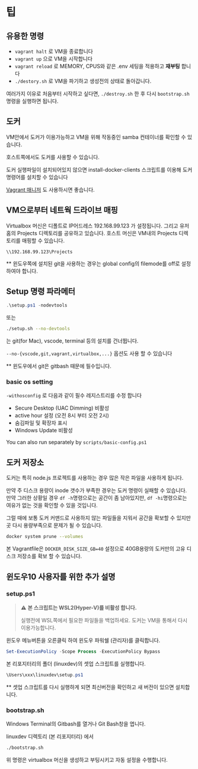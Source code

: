 <!---
title: Tips
date: 2021-09-26
--->

# 팁

## 유용한 명령

- `vagrant halt` 로 VM을 종료합니다
- `vagrant up` 으로 VM을 시작합니다
- `vagrant reload` 로 MEMORY, CPUS와 같은 .env 세팅을 적용하고 **재부팅** 합니다
- `./destory.sh` 로 VM을 파기하고 생성전의 상태로 돌아갑니다.

여러가지 이유로 처음부터 시작하고 싶다면, `./destroy.sh` 한 후 다시 `bootstrap.sh` 명령을 실행하면 됩니다.

## 도커

VM안에서 도커가 이용가능하고 VM을 위해 작동중인 samba 컨테이너를 확인할 수 있습니다.

호스트쪽에서도 도커를 사용할 수 있습니다.

도커 실행파일이 설치되어있지 않으면 install-docker-clients 스크립트를 이용해 도커 명령어를 설치할 수 있습니다

[Vagrant 매니저](https://www.vagrantmanager.com/) 도 사용하시면 좋습니다.


## VM으로부터 네트웍 드라이브 매핑

Virtualbox 머신은 디폴트로 IP어드레스 192.168.99.123 가 설정됩니다.
그리고 유저 홈의 Projects 디렉토리를 공유하고 있습니다. 호스트 머신은 VM내의 Projects 디렉토리를 매핑할 수 있습니다.

```
\\192.168.99.123\Projects
```

** 윈도우쪽에 설치된 git을 사용하는 경우는 global config의 filemode를 off로 설정하여야 합니다.

## Setup 명령 파라메터

```powershell
.\setup.ps1 -nodevtools
```

또는

```bash
./setup.sh --no-devtools
```

는 git(for Mac), vscode, terminal 등의 설치를 건너뜁니다.

`--no-{vscode,git,vagrant,virtualbox,...}` 옵션도 사용 할 수 있습니다

** 윈도우에서 git은 gitbash 때문에 필수입니다.

### basic os setting

`-withosconfig` 로 다음과 같이 필수 레지스트리를 수정 합니다

- Secure Desktop (UAC Dimming) 비활성
- active hour 설정 (오전 8시 부터 오전 2시)
- 숨김파일 및 확장자 표시
- Windows Update 비활성

You can also run separately by `scripts/basic-config.ps1`

## 도커 저장소

도커는 특히 node.js 프로젝트를 사용하는 경우 많은 작은 파일을 사용하게 됩니다.

만약 주 디스크 용량이 inode 갯수가 부족한 경우는 도커 명령이 실패할 수 있습니다.
만약 그러한 상황일 경우 `df -h`명령으로는 공간이 좀 남아있지만, `df -hi`명령으로는 여유가 없는 것을 확인할 수 있을 것입니다.

그럴 때에 보통 도커 커맨드로 사용하지 않는 파일들을 지워서 공간을 확보할 수 있지만 곳 다시 용량부족으로 문제가 될 수 있습니다.

```sh
docker system prune --volumes
```

본 Vagrantfile은 `DOCKER_DISK_SIZE_GB=40` 설정으로 40GB용량의 도커만의 고유 디스크 저장소를 확보 할 수 있습니다.

## 윈도우10 사용자를 위한 추가 설명

### setup.ps1

> :warning: **본 스크립트는 WSL2(Hyper-V)를 비활성 합니다.**
>
> 실행전에 WSL쪽에서 필요한 파일들을 백업하세요. 도커는 VM을 통해서 다시 이용가능합니다.

윈도우 메뉴버튼을 오른클릭 하여 윈도우 파워쉘 (관리자)를 클릭합니다.

```powershell
Set-ExecutionPolicy -Scope Process -ExecutionPolicy Bypass
```

본 리포지터리의 폴더 (linuxdev)의 셋업 스크립트를 실행합니다.

```powershell
\Users\xxx\linuxdev\setup.ps1
```

** 셋업 스크립트를 다시 실행하게 되면 최신버전을 확인하고 새 버전이 있으면 설치합니다.

### bootstrap.sh

Windows Terminal의 Gitbash를 열거나 Git Bash창을 엽니다.

linuxdev 디렉토리 (본 리포지터리) 에서

```bash
./bootstrap.sh
```

위 명령은 virtualbox 머신을 생성하고 부팅시키고 자동 설정을 수행합니다.


